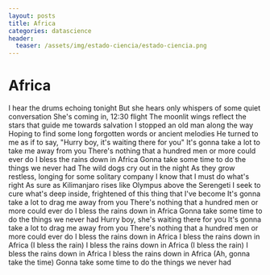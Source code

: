 ```yaml
---
layout: posts
title: Africa
categories: datascience
header:
  teaser: /assets/img/estado-ciencia/estado-ciencia.png
---
```

<h1>Africa</h1>
I hear the drums echoing tonight But she hears only whispers of some quiet conversation She's coming in, 12:30 flight 
<!--more-->
The moonlit wings reflect the stars that guide me towards salvation I stopped an old man along the way Hoping to find some long forgotten words or ancient melodies He turned to me as if to say, "Hurry boy, it's waiting there for you" It's gonna take a lot to take me away from you There's nothing that a hundred men or more could ever do I bless the rains down in Africa Gonna take some time to do the things we never had The wild dogs cry out in the night As they grow restless, longing for some solitary company I know that I must do what's right As sure as Kilimanjaro rises like Olympus above the Serengeti I seek to cure what's deep inside, frightened of this thing that I've become It's gonna take a lot to drag me away from you There's nothing that a hundred men or more could ever do I bless the rains down in Africa Gonna take some time to do the things we never had Hurry boy, she's waiting there for you It's gonna take a lot to drag me away from you There's nothing that a hundred men or more could ever do I bless the rains down in Africa I bless the rains down in Africa (I bless the rain) I bless the rains down in Africa (I bless the rain) I bless the rains down in Africa I bless the rains down in Africa (Ah, gonna take the time) Gonna take some time to do the things we never had 
